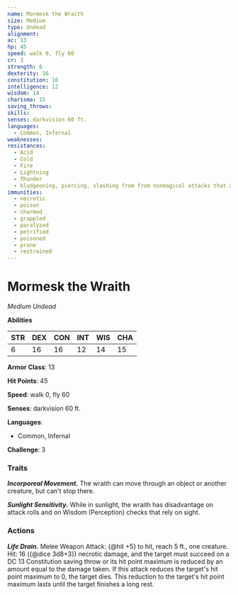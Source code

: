 ```yaml
---
name: Mormesk the Wraith
size: Medium
type: Undead
alignment: 
ac: 13
hp: 45
speed: walk 0, fly 60
cr: 3
strength: 6
dexterity: 16
constitution: 16
intelligence: 12
wisdom: 14
charisma: 15
saving_throws:
skills:
senses: darkvision 60 ft.
languages:
  - Common, Infernal
weaknesses:
resistances:
  - Acid
  - Cold
  - Fire
  - Lightning
  - Thunder
  - bludgeoning, piercing, slashing from from nonmagical attacks that aren't silvered
immunities:
  - necrotic
  - poison
  - charmed
  - grappled
  - paralyzed
  - petrified
  - poisoned
  - prone
  - restrained
---
```


# Mormesk the Wraith

*Medium Undead*

**Abilities**

| STR | DEX | CON | INT | WIS | CHA |
| --- | --- | --- | --- | --- | --- |
| 6 | 16 | 16 | 12 | 14 | 15 |

**Armor Class**: 13

**Hit Points**: 45

**Speed**: walk 0, fly 60

**Senses**: darkvision 60 ft.

**Languages**:
  - Common, Infernal

**Challenge**: 3

### Traits
***Incorporeal Movement.*** The wraith can move through an object or another creature, but can't stop there.

***Sunlight Sensitivity.*** While in sunlight, the wraith has disadvantage on attack rolls and on Wisdom (Perception) checks that rely on sight.

### Actions
***Life Drain.*** Melee Weapon Attack: {@hit +5} to hit, reach 5 ft., one creature. Hit: 16 ({@dice 3d8+3}) necrotic damage, and the target must succeed on a DC 13 Constitution saving throw or its hit point maximum is reduced by an amount equal to the damage taken. If this attack reduces the target's hit point maximum to 0, the target dies. This reduction to the target's hit point maximum lasts until the target finishes a long rest.

